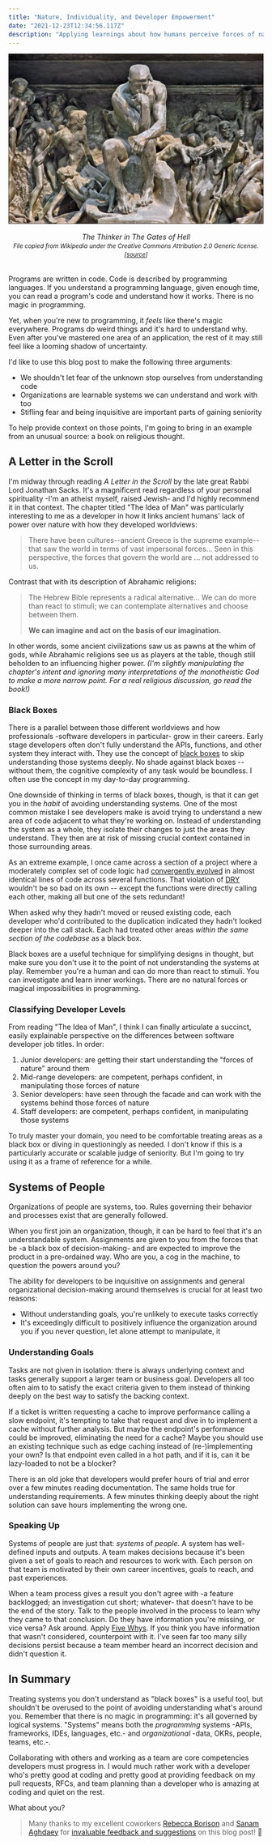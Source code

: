 ```yaml
---
title: "Nature, Individuality, and Developer Empowerment"
date: "2021-12-23T12:34:56.117Z"
description: "Applying learnings about how humans perceive forces of nature to how we understand code and organizations."
---
```


![The Thinker in The Gates of Hell](./thinker-gates-of-hell.jpg)

<em style="display:block;margin-bottom:2rem;text-align:center;">
The Thinker in The Gates of Hell
<br />
<small>
File copied from Wikipedia under the Creative Commons Attribution 2.0 Generic license. [<a href="https://commons.wikimedia.org/wiki/File:Le_penseur_de_la_Porte_de_lEnfer_(mus%C3%A9e_Rodin)_(4528252054).jpg"  rel="noopener noreferrer"target="_blank">source</a>]
</small>
</em>

Programs are written in code.
Code is described by programming languages.
If you understand a programming language, given enough time, you can read a program's code and understand how it works.
There is no magic in programming.

Yet, when you're new to programming, it _feels_ like there's magic everywhere.
Programs do weird things and it's hard to understand why.
Even after you've mastered one area of an application, the rest of it may still feel like a looming shadow of uncertainty.

I'd like to use this blog post to make the following three arguments:

-   We shouldn't let fear of the unknown stop ourselves from understanding code
-   Organizations are learnable systems we can understand and work with too
-   Stifling fear and being inquisitive are important parts of gaining seniority

To help provide context on those points, I'm going to bring in an example from an unusual source: a book on religious thought.

## A Letter in the Scroll

I'm midway through reading _A Letter in the Scroll_ by the late great Rabbi Lord Jonathan Sacks.
It's a magnificent read regardless of your personal spirituality -I'm an atheist myself, raised Jewish- and I'd highly recommend it in that context.
The chapter titled "The Idea of Man" was particularly interesting to me as a developer in how it links ancient humans' lack of power over nature with how they developed worldviews:

> There have been cultures--ancient Greece is the supreme example--that saw the world in terms of vast impersonal forces...
> Seen in this perspective, the forces that govern the world are ... not addressed to us.

Contrast that with its description of Abrahamic religions:

> The Hebrew Bible represents a radical alternative...
> We can do more than react to stimuli; we can contemplate alternatives and choose between them.
>
> **We can imagine and act on the basis of our imagination.**

In other words, some ancient civilizations saw us as pawns at the whim of gods, while Abrahamic religions see us as players at the table, though still beholden to an influencing higher power.
_(I'm slightly manipulating the chapter's intent and ignoring many interpretations of the monotheistic God to make a more narrow point. For a real religious discussion, go read the book!)_

### Black Boxes

There is a parallel between those different worldviews and how professionals -software developers in particular- grow in their careers.
Early stage developers often don't fully understand the APIs, functions, and other system they interact with.
They use the concept of [black boxes](https://en.wikipedia.org/wiki/Black_box) to skip understanding those systems deeply.
No shade against black boxes -- without them, the cognitive complexity of any task would be boundless.
I often use the concept in my day-to-day programming.

One downside of thinking in terms of black boxes, though, is that it can get you in the _habit_ of avoiding understanding systems.
One of the most common mistake I see developers make is avoid trying to understand a new area of code adjacent to what they're working on.
Instead of understanding the system as a whole, they isolate their changes to just the areas they understand.
They then are at risk of missing crucial context contained in those surrounding areas.

As an extreme example, I once came across a section of a project where a moderately complex set of code logic had [convergently evolved](https://en.wikipedia.org/wiki/Convergent_evolution) in almost identical lines of code across several functions.
That violation of [DRY](https://en.wikipedia.org/wiki/Don%27t_repeat_yourself) wouldn't be so bad on its own -- except the functions were directly calling each other, making all but one of the sets redundant!

When asked why they hadn't moved or reused existing code, each developer who'd contributed to the duplication indicated they hadn't looked deeper into the call stack.
Each had treated other areas _within the same section of the codebase_ as a black box.

Black boxes are a useful technique for simplifying designs in thought, but make sure you don't use it to the point of not understanding the systems at play.
Remember you're a human and can do more than react to stimuli.
You can investigate and learn inner workings.
There are no natural forces or magical impossibilities in programming.

### Classifying Developer Levels

From reading "The Idea of Man", I think I can finally articulate a succinct, easily explainable perspective on the differences between software developer job titles.
In order:

1. Junior developers: are getting their start understanding the "forces of nature" around them
2. Mid-range developers: are competent, perhaps confident, in manipulating those forces of nature
3. Senior developers: have seen through the facade and can work with the systems behind those forces of nature
4. Staff developers: are competent, perhaps confident, in manipulating those systems

To truly master your domain, you need to be comfortable treating areas as a black box or diving in questioningly as needed.
I don't know if this is a particularly accurate or scalable judge of seniority.
But I'm going to try using it as a frame of reference for a while.

## Systems of People

Organizations of people are systems, too.
Rules governing their behavior and processes exist that are generally followed.

When you first join an organization, though, it can be hard to feel that it's an understandable system.
Assignments are given to you from the forces that be -a black box of decision-making- and are expected to improve the product in a pre-ordained way.
Who are you, a cog in the machine, to question the powers around you?

The ability for developers to be inquisitive on assignments and general organizational decision-making around themselves is crucial for at least two reasons:

-   Without understanding goals, you're unlikely to execute tasks correctly
-   It's exceedingly difficult to positively influence the organization around you if you never question, let alone attempt to manipulate, it

### Understanding Goals

Tasks are not given in isolation: there is always underlying context and tasks generally support a larger team or business goal.
Developers all too often aim to to satisfy the exact criteria given to them instead of thinking deeply on the best way to satisfy the backing context.

If a ticket is written requesting a cache to improve performance calling a slow endpoint, it's tempting to take that request and dive in to implement a cache without further analysis.
But maybe the endpoint's performance could be improved, eliminating the need for a cache?
Maybe you should use an existing technique such as edge caching instead of (re-)implementing your own?
Is that endpoint even called in a hot path, and if it is, can it be lazy-loaded to not be a blocker?

There is an old joke that developers would prefer hours of trial and error over a few minutes reading documentation.
The same holds true for understanding requirements.
A few minutes thinking deeply about the right solution can save hours implementing the wrong one.

### Speaking Up

Systems of people are just that: _systems_ of _people_.
A system has well-defined inputs and outputs.
A team makes decisions because it's been given a set of goals to reach and resources to work with.
Each person on that team is motivated by their own career incentives, goals to reach, and past experiences.

When a team process gives a result you don't agree with -a feature backlogged; an investigation cut short; whatever- that doesn't have to be the end of the story.
Talk to the people involved in the process to learn why they came to that conclusion.
Do they have information you're missing, or vice versa?
Ask around.
Apply [Five Whys](https://en.wikipedia.org/wiki/Five_whys).
If you think you have information that wasn't considered, counterpoint with it.
I've seen far too many silly decisions persist because a team member heard an incorrect decision and didn't question it.

## In Summary

Treating systems you don't understand as "black boxes" is a useful tool, but shouldn't be overused to the point of avoiding understanding what's around you.
Remember that there is no magic in programming: it's all governed by logical systems.
"Systems" means both the _programming_ systems -APIs, frameworks, IDEs, languages, etc.- and _organizational_ -data, OKRs, people, teams, etc.-.

Collaborating with others and working as a team are core competencies developers must progress in.
I would much rather work with a developer who's pretty good at coding and pretty good at providing feedback on my pull requests, RFCs, and team planning than a developer who is amazing at coding and quiet on the rest.

What about you?

> Many thanks to my excellent coworkers [Rebecca Borison](https://twitter.com/borisonr) and [Sanam Aghdaey](https://twitter.com/sanzi_sun) for [invaluable feedback and suggestions](https://github.com/JoshuaKGoldberg/Goldblog/pull/318) on this blog post! 🙏
